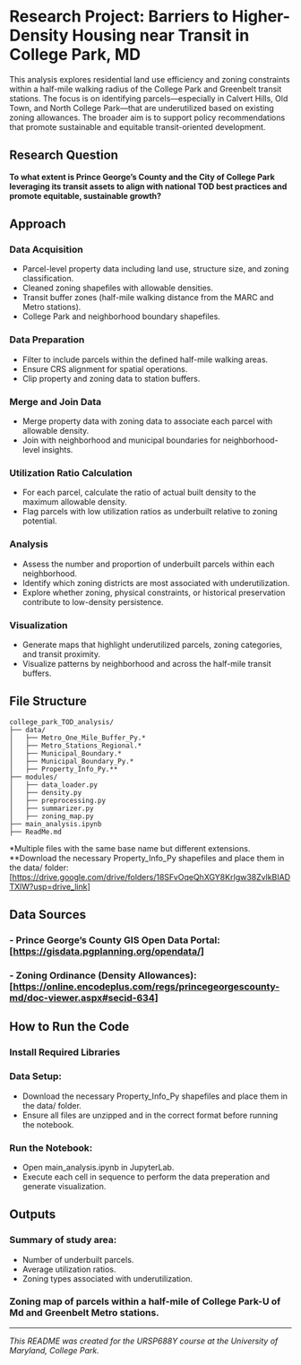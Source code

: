 # Research Project: Barriers to Higher-Density Housing near Transit in College Park, MD

This analysis explores residential land use efficiency and zoning constraints within a half-mile walking radius of the College Park and Greenbelt transit stations. The focus is on identifying parcels—especially in Calvert Hills, Old Town, and North College Park—that are underutilized based on existing zoning allowances. The broader aim is to support policy recommendations that promote sustainable and equitable transit-oriented development.

## Research Question

**To what extent is Prince George’s County and the City of College Park leveraging its transit assets to align with national TOD best practices and promote equitable, sustainable growth?**

## Approach

### Data Acquisition

- Parcel-level property data including land use, structure size, and zoning classification.
- Cleaned zoning shapefiles with allowable densities.
- Transit buffer zones (half-mile walking distance from the MARC and Metro stations).
- College Park and neighborhood boundary shapefiles.

### Data Preparation

- Filter to include parcels within the defined half-mile walking areas.
- Ensure CRS alignment for spatial operations.
- Clip property and zoning data to station buffers.

### Merge and Join Data

- Merge property data with zoning data to associate each parcel with allowable density.
- Join with neighborhood and municipal boundaries for neighborhood-level insights.

### Utilization Ratio Calculation

- For each parcel, calculate the ratio of actual built density to the maximum allowable density.
- Flag parcels with low utilization ratios as underbuilt relative to zoning potential.

### Analysis

- Assess the number and proportion of underbuilt parcels within each neighborhood.
- Identify which zoning districts are most associated with underutilization.
- Explore whether zoning, physical constraints, or historical preservation contribute to low-density persistence.

### Visualization

- Generate maps that highlight underutilized parcels, zoning categories, and transit proximity.
- Visualize patterns by neighborhood and across the half-mile transit buffers.

## File Structure
```
college_park_TOD_analysis/
├── data/
│   ├── Metro_One_Mile_Buffer_Py.*
│   ├── Metro_Stations_Regional.*
│   ├── Municipal_Boundary.*
│   ├── Municipal_Boundary_Py.*
│   ├── Property_Info_Py.**
├── modules/
│   ├── data_loader.py
│   ├── density.py
│   ├── preprocessing.py
│   ├── summarizer.py
│   ├── zoning_map.py
├── main_analysis.ipynb
├── ReadMe.md
```
*Multiple files with the same base name but different extensions.
**Download the necessary Property_Info_Py shapefiles and place them in the data/ folder: [https://drive.google.com/drive/folders/18SFvOqeQhXGY8KrIgw38ZvlkBIADTXlW?usp=drive_link]

## Data Sources
### - Prince George’s County GIS Open Data Portal: [https://gisdata.pgplanning.org/opendata/]
### - Zoning Ordinance (Density Allowances): [https://online.encodeplus.com/regs/princegeorgescounty-md/doc-viewer.aspx#secid-634]

## How to Run the Code

### Install Required Libraries

### Data Setup:
- Download the necessary Property_Info_Py shapefiles and place them in the data/ folder.
- Ensure all files are unzipped and in the correct format before running the notebook.

### Run the Notebook:
- Open main_analysis.ipynb in JupyterLab.
- Execute each cell in sequence to perform the data preperation and generate visualization.

## Outputs

### Summary of study area:
- Number of underbuilt parcels.
- Average utilization ratios.
- Zoning types associated with underutilization.

### Zoning map of parcels within a half-mile of College Park-U of Md and Greenbelt Metro stations.

---

*This README was created for the URSP688Y course at the University of Maryland, College Park.*